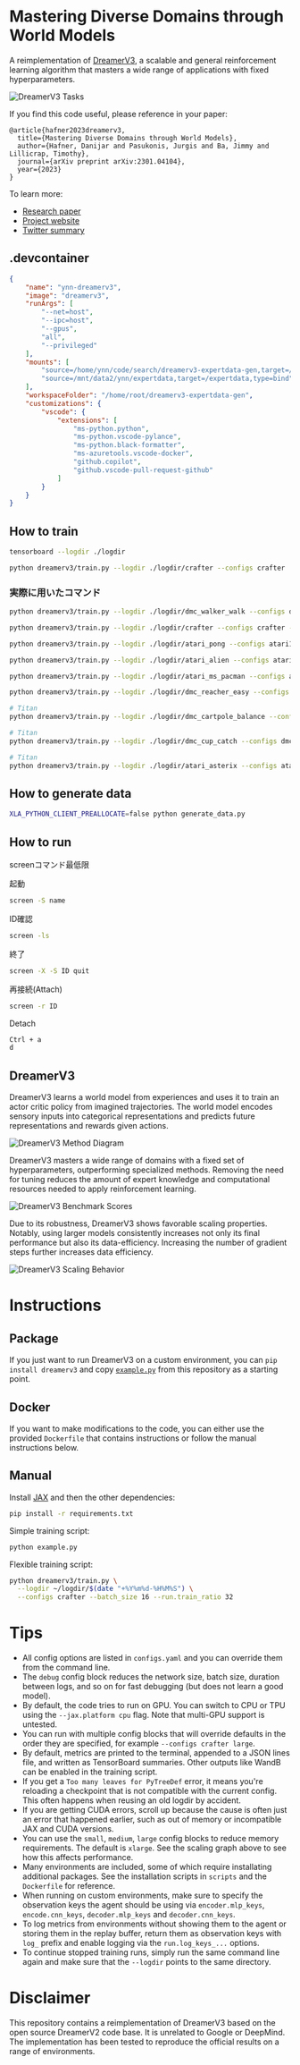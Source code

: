 # Mastering Diverse Domains through World Models

A reimplementation of [DreamerV3][paper], a scalable and general reinforcement
learning algorithm that masters a wide range of applications with fixed
hyperparameters.

![DreamerV3 Tasks](https://user-images.githubusercontent.com/2111293/217647148-cbc522e2-61ad-4553-8e14-1ecdc8d9438b.gif)

If you find this code useful, please reference in your paper:

```
@article{hafner2023dreamerv3,
  title={Mastering Diverse Domains through World Models},
  author={Hafner, Danijar and Pasukonis, Jurgis and Ba, Jimmy and Lillicrap, Timothy},
  journal={arXiv preprint arXiv:2301.04104},
  year={2023}
}
```

To learn more:

- [Research paper][paper]
- [Project website][website]
- [Twitter summary][tweet]

## .devcontainer
```json
{
    "name": "ynn-dreamerv3",
    "image": "dreamerv3",
    "runArgs": [
        "--net=host",
        "--ipc=host",
        "--gpus",
        "all",
        "--privileged"
    ],
    "mounts": [
        "source=/home/ynn/code/search/dreamerv3-expertdata-gen,target=/home/root/dreamerv3-expertdata-gen,type=bind",
        "source=/mnt/data2/ynn/expertdata,target=/expertdata,type=bind"
    ],
    "workspaceFolder": "/home/root/dreamerv3-expertdata-gen",
    "customizations": {
        "vscode": {
            "extensions": [
                "ms-python.python",
                "ms-python.vscode-pylance",
                "ms-python.black-formatter",
                "ms-azuretools.vscode-docker",
                "github.copilot",
                "github.vscode-pull-request-github"
            ]
        }
    }
}
```

## How to train
```sh
tensorboard --logdir ./logdir
```
```sh
python dreamerv3/train.py --logdir ./logdir/crafter --configs crafter
```
### 実際に用いたコマンド
```sh
python dreamerv3/train.py --logdir ./logdir/dmc_walker_walk --configs dmc_vision --task dmc_walker_walk --jax.policy_devices 2 --jax.train_devices 2
```

```sh
python dreamerv3/train.py --logdir ./logdir/crafter --configs crafter --jax.policy_devices 1 --jax.train_devices 1
```

```sh
python dreamerv3/train.py --logdir ./logdir/atari_pong --configs atari100k --task atari_pong --jax.policy_devices 3 --jax.train_devices 3
```

```sh
python dreamerv3/train.py --logdir ./logdir/atari_alien --configs atari100k --task atari_alien --jax.policy_devices 1 --jax.train_devices 1
```

```sh
python dreamerv3/train.py --logdir ./logdir/atari_ms_pacman --configs atari100k --task atari_ms_pacman --jax.policy_devices 1 --jax.train_devices 1
```

```sh
python dreamerv3/train.py --logdir ./logdir/dmc_reacher_easy --configs dmc_vision --task dmc_reacher_easy --jax.policy_devices 0 --jax.train_devices 0
```

```sh
# Titan
python dreamerv3/train.py --logdir ./logdir/dmc_cartpole_balance --configs dmc_vision --task dmc_cartpole_balance --jax.policy_devices 0 --jax.train_devices 0
```

```sh
# Titan
python dreamerv3/train.py --logdir ./logdir/dmc_cup_catch --configs dmc_vision --task dmc_cup_catch --jax.policy_devices 0 --jax.train_devices 0
```

```sh
# Titan
python dreamerv3/train.py --logdir ./logdir/atari_asterix --configs atari100k --task atari_asterix --jax.policy_devices 0 --jax.train_devices 0
```

## How to generate data
```sh
XLA_PYTHON_CLIENT_PREALLOCATE=false python generate_data.py
```

## How to run
screenコマンド最低限

起動
```sh
screen -S name
```

ID確認
```sh
screen -ls
```

終了
```sh
screen -X -S ID quit
```

再接続(Attach)
```sh
screen -r ID
```

Detach
```sh
Ctrl + a
d
```

## DreamerV3

DreamerV3 learns a world model from experiences and uses it to train an actor
critic policy from imagined trajectories. The world model encodes sensory
inputs into categorical representations and predicts future representations and
rewards given actions.

![DreamerV3 Method Diagram](https://user-images.githubusercontent.com/2111293/217355673-4abc0ce5-1a4b-4366-a08d-64754289d659.png)

DreamerV3 masters a wide range of domains with a fixed set of hyperparameters,
outperforming specialized methods. Removing the need for tuning reduces the
amount of expert knowledge and computational resources needed to apply
reinforcement learning.

![DreamerV3 Benchmark Scores](https://user-images.githubusercontent.com/2111293/217356042-536a693a-cb5e-42aa-a20f-5303a77cad9c.png)

Due to its robustness, DreamerV3 shows favorable scaling properties. Notably,
using larger models consistently increases not only its final performance but
also its data-efficiency. Increasing the number of gradient steps further
increases data efficiency.

![DreamerV3 Scaling Behavior](https://user-images.githubusercontent.com/2111293/217356063-0cf06b17-89f0-4d5f-85a9-b583438c98dd.png)

# Instructions

## Package

If you just want to run DreamerV3 on a custom environment, you can `pip install
dreamerv3` and copy [`example.py`][example] from this repository as a starting
point.

## Docker

If you want to make modifications to the code, you can either use the provided
`Dockerfile` that contains instructions or follow the manual instructions
below.

## Manual

Install [JAX][jax] and then the other dependencies:

```sh
pip install -r requirements.txt
```

Simple training script:

```sh
python example.py
```

Flexible training script:

```sh
python dreamerv3/train.py \
  --logdir ~/logdir/$(date "+%Y%m%d-%H%M%S") \
  --configs crafter --batch_size 16 --run.train_ratio 32
```

# Tips

- All config options are listed in `configs.yaml` and you can override them
  from the command line.
- The `debug` config block reduces the network size, batch size, duration
  between logs, and so on for fast debugging (but does not learn a good model).
- By default, the code tries to run on GPU. You can switch to CPU or TPU using
  the `--jax.platform cpu` flag. Note that multi-GPU support is untested.
- You can run with multiple config blocks that will override defaults in the
  order they are specified, for example `--configs crafter large`.
- By default, metrics are printed to the terminal, appended to a JSON lines
  file, and written as TensorBoard summaries. Other outputs like WandB can be
  enabled in the training script.
- If you get a `Too many leaves for PyTreeDef` error, it means you're
  reloading a checkpoint that is not compatible with the current config. This
  often happens when reusing an old logdir by accident.
- If you are getting CUDA errors, scroll up because the cause is often just an
  error that happened earlier, such as out of memory or incompatible JAX and
  CUDA versions.
- You can use the `small`, `medium`, `large` config blocks to reduce memory
  requirements. The default is `xlarge`. See the scaling graph above to see how
  this affects performance.
- Many environments are included, some of which require installating additional
  packages. See the installation scripts in `scripts` and the `Dockerfile` for
  reference.
- When running on custom environments, make sure to specify the observation
  keys the agent should be using via `encoder.mlp_keys`, `encode.cnn_keys`,
  `decoder.mlp_keys` and `decoder.cnn_keys`.
- To log metrics from environments without showing them to the agent or storing
  them in the replay buffer, return them as observation keys with `log_` prefix
  and enable logging via the `run.log_keys_...` options.
- To continue stopped training runs, simply run the same command line again and
  make sure that the `--logdir` points to the same directory.

# Disclaimer

This repository contains a reimplementation of DreamerV3 based on the open
source DreamerV2 code base. It is unrelated to Google or DeepMind. The
implementation has been tested to reproduce the official results on a range of
environments.

[jax]: https://github.com/google/jax#pip-installation-gpu-cuda
[paper]: https://arxiv.org/pdf/2301.04104v1.pdf
[website]: https://danijar.com/dreamerv3
[tweet]: https://twitter.com/danijarh/status/1613161946223677441
[example]: https://github.com/danijar/dreamerv3/blob/main/example.py
